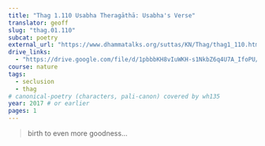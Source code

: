 ```yaml
---
title: "Thag 1.110 Usabha Theragāthā: Usabha's Verse"
translator: geoff
slug: "thag.01.110"
subcat: poetry
external_url: "https://www.dhammatalks.org/suttas/KN/Thag/thag1_110.html"
drive_links:
  - "https://drive.google.com/file/d/1pbbbKH8vIuWKH-s1NkbZ6q4U7A_IfoPU/view?usp=drivesdk"
course: nature
tags:
  - seclusion
  - thag
# canonical-poetry (characters, pali-canon) covered by wh135
year: 2017 # or earlier
pages: 1
---
```


> birth to even more goodness...
